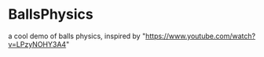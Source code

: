 # BallsPhysics
a cool demo of balls physics, 
inspired by "https://www.youtube.com/watch?v=LPzyNOHY3A4"
